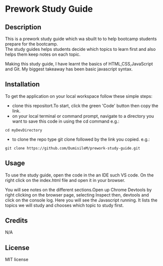 # Prework Study Guide

## Description

This is a prework study guide which wa sbuilt to to help bootcamp students prepare for the bootcamp.  
The study guides helps students decide which topics to learn first and also helps them keep notes on each topic.

Making this study guide, I have learnt the basics of HTML,CSS,JavaScript and Git. My biggest takeaway has been basic javascript syntax.


## Installation
To get the application on your local workspace follow these simple steps: 
- clone this repositort.To start, click the green 'Code' button then copy the link.
- on your local terminal or command prompt, navigate to a directory you want to save this code in using the cd command e.g.:
```
cd myDevDirectory
```
- to clone the repo type git clone followed by the link you copied. e.g.:  
```
git clone https://github.com/DumisileM/prework-study-guide.git
```



## Usage

To use the study guide, open the code in the an IDE such VS code.
On the right click on the index.html file and open it in your browser.

You will see notes on the different sections.Open up Chrome Devtools by right clicking on the browser page, selecting Inspect then, devtools and click on the console log. Here you will see the Javascript running. It lists the topics we will study and chooses which topic to study first. 


## Credits

N/A

## License

MIT license






